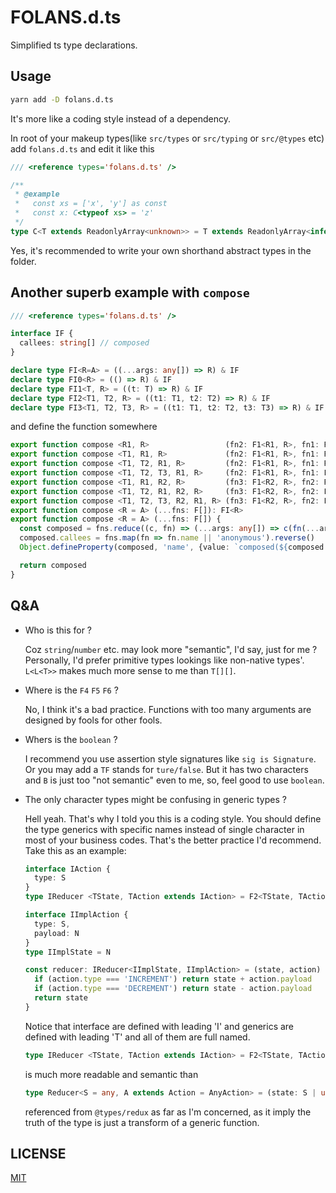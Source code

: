 # FOLANS.d.ts

Simplified ts type declarations.

## Usage

```bash
yarn add -D folans.d.ts
```

It's more like a coding style instead of a dependency.

In root of your makeup types(like `src/types` or `src/typing` or `src/@types` etc) add `folans.d.ts` and edit it like this

```typescript
/// <reference types='folans.d.ts' />

/**
 * @example
 *   const xs = ['x', 'y'] as const
 *   const x: C<typeof xs> = 'z'
 */
type C<T extends ReadonlyArray<unknown>> = T extends ReadonlyArray<infer Consts> ? Consts : never
```

Yes, it's recommended to write your own shorthand abstract types in the folder.

## Another superb example with `compose`

```typescript
/// <reference types='folans.d.ts' />

interface IF {
  callees: string[] // composed
}

declare type FI<R=A> = ((...args: any[]) => R) & IF
declare type FI0<R> = (() => R) & IF
declare type FI1<T, R> = ((t: T) => R) & IF
declare type FI2<T1, T2, R> = ((t1: T1, t2: T2) => R) & IF
declare type FI3<T1, T2, T3, R> = ((t1: T1, t2: T2, t3: T3) => R) & IF
```

and define the function somewhere

```typescript
export function compose <R1, R>                 (fn2: F1<R1, R>, fn1: F0<R1>): FI0<R>
export function compose <T1, R1, R>             (fn2: F1<R1, R>, fn1: F1<T1, R1>): FI1<T1, R>
export function compose <T1, T2, R1, R>         (fn2: F1<R1, R>, fn1: F2<T1, T2, R1>): FI2<T1, T2, R>
export function compose <T1, T2, T3, R1, R>     (fn2: F1<R1, R>, fn1: F3<T1, T2, T3, R1>): FI3<T1, T2, T3, R>
export function compose <T1, R1, R2, R>         (fn3: F1<R2, R>, fn2: F1<R1, R2>, fn1: F1<T1, R1>): FI1<T1, R>
export function compose <T1, T2, R1, R2, R>     (fn3: F1<R2, R>, fn2: F1<R1, R2>, fn1: F2<T1, T2, R1>): FI2<T1, T2, R>
export function compose <T1, T2, T3, R2, R1, R> (fn3: F1<R2, R>, fn2: F1<R1, R2>, fn1: F3<T1, T2, T3, R1>): FI3<T1, T2, T3, R>
export function compose <R = A> (...fns: F[]): FI<R>
export function compose <R = A> (...fns: F[]) {
  const composed = fns.reduce((c, fn) => (...args: any[]) => c(fn(...args))) as FI<R>
  composed.callees = fns.map(fn => fn.name || 'anonymous').reverse()
  Object.defineProperty(composed, 'name', {value: `composed(${composed.callees.join(',')})`})

  return composed
}
```

## Q&A

- Who is this for ?

  Coz `string`/`number` etc. may look more "semantic", I'd say, just for me ? Personally, I'd prefer primitive types lookings like non-native types'. `L<L<T>>` makes much more sense to me than `T[][]`.

- Where is the `F4` `F5` `F6` ?

  No, I think it's a bad practice. Functions with too many arguments are designed by fools for other fools.

- Whers is the `boolean` ?

  I recommend you use assertion style signatures like `sig is Signature`. Or you may add a `TF` stands for `ture/false`.
  But it has two characters and `B` is just too "not semantic" even to me, so, feel good to use `boolean`.

- The only character types might be confusing in generic types ?

  Hell yeah. That's why I told you this is a coding style. You should define the type generics with specific names instead of single character in most of your business codes. That's the better practice I'd recommend. Take this as an example:

  ```typescript
  interface IAction {
    type: S
  }
  type IReducer <TState, TAction extends IAction> = F2<TState, TAction, TState>

  interface IImplAction {
    type: S,
    payload: N
  }
  type IImplState = N

  const reducer: IReducer<IImplState, IImplAction> = (state, action) => {
    if (action.type === 'INCREMENT') return state + action.payload
    if (action.type === 'DECREMENT') return state - action.payload
    return state
  }
  ```

  Notice that interface are defined with leading 'I' and generics are defined with leading 'T' and all of them are full named.

  ```typescript
  type IReducer <TState, TAction extends IAction> = F2<TState, TAction, TState>
  ```

  is much more readable and semantic than

  ```typescript
  type Reducer<S = any, A extends Action = AnyAction> = (state: S | undefined, action: A) => S
  ```

  referenced from `@types/redux` as far as I'm concerned, as it imply the truth of the type is just a transform of a generic function.

## LICENSE

[MIT](./LICENSE)
